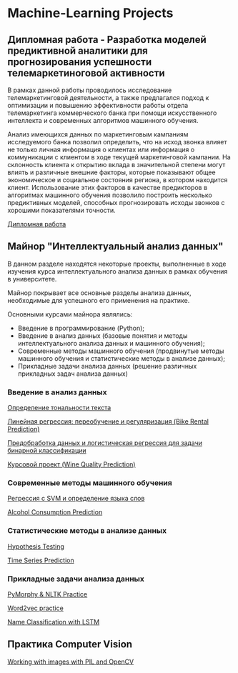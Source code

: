 # Machine-Learning Projects

## Дипломная работа - Разработка моделей предиктивной аналитики для прогнозирования успешности телемаркетиноговой активности
В рамках данной работы проводилось исследование телемаркетинговой деятельности, а также предлагался подход к оптимизации и повышению эффективности работы отдела телемаркетинга коммерческого банка при помощи искусственного интеллекта и современных алгоритмов машинного обучения. 

Анализ имеющихся данных по маркетинговым кампаниям исследуемого банка позволил определить, что на исход звонка влияет не только личная информация о клиентах или информация о коммуникации с клиентом в ходе текущей маркетинговой кампании. На склонность клиента к открытию вклада в значительной степени могут влиять и различные внешние факторы, которые показывают общее экономическое и социальное состояния региона, в котором находится клиент. Использование этих факторов в качестве предикторов в алгоритмах машинного обучения позволило построить несколько предиктивных моделей, способных прогнозировать исходы звонков с хорошими показателями точности. 

[Дипломная работа](https://github.com/RomanKhorin/Machine-Learning/blob/master/Diploma%20Notebook.ipynb)


## Майнор "Интеллектуальный анализ данных"
В данном разделе находятся некоторые проекты, выполненные в ходе изучения курса интеллектуального анализа данных в рамках обучения в университете.

Майнор покрывает все основные разделы анализа данных, необходимые для успешного его применения на практике.

Основными курсами майнора являлись:
- Введение в программирование (Python);
- Введение в анализ данных (базовые понятия и методы интеллектуального анализа данных и машинного обучения);
- Современные методы машинного обучения (продвинутые методы машинного обучения и статистические методы в анализе данных);
- Прикладные задачи анализа данных (решение различных прикладных задач анализа данных)

### Введение в анализ данных

[Определение тональности текста](https://github.com/RomanKhorin/Machine-Learning/blob/master/Определение%20тональности%20текста.ipynb)

[Линейная регрессия: переобучение и регуляризация (Bike Rental Prediction)](https://github.com/RomanKhorin/Machine-Learning/blob/master/Линейная%20регрессия%20-%20переобучение%20и%20регуляризация.ipynb)

[Предобработка данных и логистическая регрессия для задачи бинарной классификации](https://github.com/RomanKhorin/Machine-Learning/blob/master/Предобработка%20данных%20и%20логистическая%20регрессия%20для%20задачи%20бинарной%20классификации.ipynb)

[Курсовой проект (Wine Quality Prediction)](https://github.com/RomanKhorin/Machine-Learning/blob/master/Wine%20Quality%20Prediction.ipynb)

### Современные методы машинного обучения

[Регрессия с SVM и определение языка слов](https://github.com/RomanKhorin/Machine-Learning/blob/master/Регрессия%20с%20SVM%20и%20определение%20языка%20слов.ipynb)

[Alcohol Consumption Prediction](https://github.com/RomanKhorin/Machine-Learning/blob/master/Alcohol%20Consumption%20Prediction.ipynb)

### Cтатистические методы в анализе данных

[Hypothesis Testing](https://github.com/RomanKhorin/Machine-Learning/blob/master/Hypothesis%20Testing.ipynb)

[Time Series Prediction](https://github.com/RomanKhorin/Machine-Learning/blob/master/Time%20Series%20Prediction.ipynb)

### Прикладные задачи анализа данных

[PyMorphy & NLTK Practice](https://github.com/RomanKhorin/Machine-Learning/blob/master/PyMorphy%20%26%20NLTK%20Practice.ipynb)

[Word2vec practice](https://github.com/RomanKhorin/Machine-Learning/blob/master/word2vec%20practice.ipynb)

[Name Classification with LSTM](https://github.com/RomanKhorin/Machine-Learning/blob/master/Name%20Classification%20with%20LSTM.ipynb)

## Практика Computer Vision

[Working with images with PIL and OpenCV](https://github.com/RomanKhorin/Machine-Learning/blob/master/Working%20with%20images%20with%20PIL%20and%20OpenCV.ipynb)
